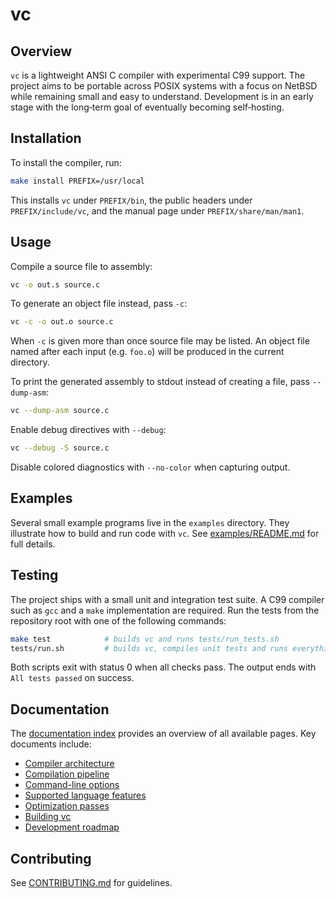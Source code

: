 # vc

## Overview

`vc` is a lightweight ANSI C compiler with experimental C99 support. The
project aims to be portable across POSIX systems with a focus on NetBSD
while remaining small and easy to understand. Development is in an
early stage with the long‑term goal of eventually becoming
self‑hosting.

## Installation

To install the compiler, run:

```sh
make install PREFIX=/usr/local
```

This installs `vc` under `PREFIX/bin`, the public headers under
`PREFIX/include/vc`, and the manual page under `PREFIX/share/man/man1`.

## Usage

Compile a source file to assembly:

```sh
vc -o out.s source.c
```

To generate an object file instead, pass `-c`:

```sh
vc -c -o out.o source.c
```

When `-c` is given more than once source file may be listed.  An object
file named after each input (e.g. `foo.o`) will be produced in the
current directory.

To print the generated assembly to stdout instead of creating a file,
pass `--dump-asm`:

```sh
vc --dump-asm source.c
```

Enable debug directives with `--debug`:

```sh
vc --debug -S source.c
```

Disable colored diagnostics with `--no-color` when capturing output.

## Examples

Several small example programs live in the `examples` directory. They
illustrate how to build and run code with `vc`. See
[examples/README.md](examples/README.md) for full details.

## Testing

The project ships with a small unit and integration test suite. A C99
compiler such as `gcc` and a `make` implementation are required. Run the
tests from the repository root with one of the following commands:

```sh
make test            # builds vc and runs tests/run_tests.sh
tests/run.sh         # builds vc, compiles unit tests and runs everything
```

Both scripts exit with status 0 when all checks pass. The output ends with
`All tests passed` on success.

## Documentation

The [documentation index](docs/README.md) provides an overview of all available
pages. Key documents include:

- [Compiler architecture](docs/architecture.md)
- [Compilation pipeline](docs/pipeline.md)
- [Command-line options](docs/command_line.md)
- [Supported language features](docs/language_features.md)
- [Optimization passes](docs/optimization.md)
- [Building vc](docs/building.md)
- [Development roadmap](docs/roadmap.md)

## Contributing

See [CONTRIBUTING.md](CONTRIBUTING.md) for guidelines.
